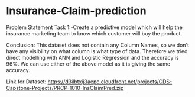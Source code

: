 # Insurance-Claim-prediction

Problem Statement
Task 1:-Create a predictive model which will help the insurance marketing team to know which customer will buy the product.

Conclusion: This dataset does not contain any Column Names, so we don't have any visibility on what column is what type of data. Therefore we tried direct modelling with ANN and Logistic Regression and the accuracy is 96%. We can use either of the above model as it is giving the same accuracy.

Link for Dataset: https://d3ilbtxij3aepc.cloudfront.net/projects/CDS-Capstone-Projects/PRCP-1010-InsClaimPred.zip
